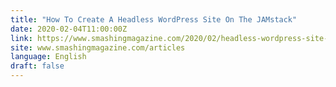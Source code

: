 ```yaml
---
title: "How To Create A Headless WordPress Site On The JAMstack"
date: 2020-02-04T11:00:00Z
link: https://www.smashingmagazine.com/2020/02/headless-wordpress-site-jamstack/?utm_medium=RSS&utm_source=news.12bit.vn
site: www.smashingmagazine.com/articles
language: English
draft: false
---
```

